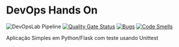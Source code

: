 # DevOps Hands On

![DevOpsLab Pipeline](https://github.com/ital0sant0s/devopslab/actions/workflows/pipeline.yml/badge.svg)
[![Quality Gate Status](https://sonarcloud.io/api/project_badges/measure?project=ital0sant0s_devopslab&metric=alert_status)](https://sonarcloud.io/summary/new_code?id=ital0sant0s_devopslab)
[![Bugs](https://sonarcloud.io/api/project_badges/measure?project=ital0sant0s_devopslab&metric=bugs)](https://sonarcloud.io/summary/new_code?id=ital0sant0s_devopslab)
[![Code Smells](https://sonarcloud.io/api/project_badges/measure?project=ital0sant0s_devopslab&metric=code_smells)](https://sonarcloud.io/summary/new_code?id=ital0sant0s_devopslab)


Aplicação Simples em Python/Flask com teste usando Unittest

